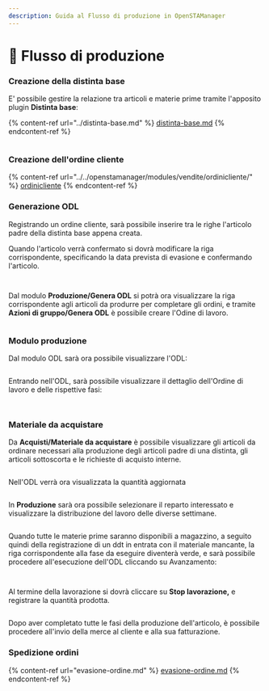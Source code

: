 ```yaml
---
description: Guida al Flusso di produzione in OpenSTAManager
---
```


# 🥽 Flusso di produzione

### Creazione della distinta base

E' possibile gestire la relazione tra articoli e materie prime tramite l'apposito plugin **Distinta base**:

{% content-ref url="../distinta-base.md" %}
[distinta-base.md](../distinta-base.md)
{% endcontent-ref %}

<figure><img src="../../.gitbook/assets/immagine (572).png" alt=""><figcaption></figcaption></figure>

### Creazione dell'ordine cliente

{% content-ref url="../../openstamanager/modules/vendite/ordinicliente/" %}
[ordinicliente](../../openstamanager/modules/vendite/ordinicliente/)
{% endcontent-ref %}

### Generazione ODL

Registrando un ordine cliente, sarà possibile inserire tra le righe l'articolo padre della distinta base appena creata.

Quando l'articolo verrà confermato si dovrà modificare la riga corrispondente, specificando la data prevista di evasione e confermando l'articolo.

<figure><img src="../../.gitbook/assets/immagine (586).png" alt=""><figcaption></figcaption></figure>

<figure><img src="../../.gitbook/assets/immagine (76).png" alt=""><figcaption></figcaption></figure>

Dal modulo **Produzione/Genera ODL** si potrà ora visualizzare la riga corrispondente agli articoli da produrre per completare gli ordini, e tramite **Azioni di gruppo/Genera ODL** è possibile creare l'Odine di lavoro.

<figure><img src="../../.gitbook/assets/immagine (375).png" alt=""><figcaption></figcaption></figure>

### Modulo produzione

Dal modulo ODL sarà ora possibile visualizzare l'ODL:

<figure><img src="../../.gitbook/assets/immagine (406).png" alt=""><figcaption></figcaption></figure>

Entrando nell'ODL, sarà possibile visualizzare il dettaglio dell'Ordine di lavoro e delle rispettive fasi:

<figure><img src="../../.gitbook/assets/immagine (571).png" alt=""><figcaption></figcaption></figure>

<figure><img src="../../.gitbook/assets/immagine (278).png" alt=""><figcaption></figcaption></figure>

### Materiale da acquistare

Da **Acquisti/Materiale da acquistare** è possibile visualizzare gli articoli da ordinare necessari alla produzione degli articoli padre di una distinta, gli articoli sottoscorta e le richieste di acquisto interne.

<figure><img src="../../.gitbook/assets/immagine (272).png" alt=""><figcaption></figcaption></figure>

Nell'ODL verrà ora visualizzata la quantità aggiornata

<figure><img src="../../.gitbook/assets/immagine (267).png" alt=""><figcaption></figcaption></figure>

In **Produzione** sarà ora possibile selezionare il reparto interessato e visualizzare la distribuzione del lavoro delle diverse settimane.

<figure><img src="../../.gitbook/assets/immagine (569).png" alt=""><figcaption></figcaption></figure>

Quando tutte le materie prime saranno disponibili a magazzino, a seguito quindi della registrazione di un ddt in entrata con il materiale mancante, la riga corrispondente alla fase da eseguire diventerà verde, e sarà possibile procedere all'esecuzione dell'ODL cliccando su Avanzamento:

<figure><img src="../../.gitbook/assets/immagine (624).png" alt=""><figcaption></figcaption></figure>

<figure><img src="../../.gitbook/assets/immagine (404).png" alt=""><figcaption></figcaption></figure>

Al termine della lavorazione si dovrà cliccare su **Stop lavorazione,** e registrare la quantità prodotta.

<figure><img src="../../.gitbook/assets/immagine (573).png" alt=""><figcaption></figcaption></figure>

Dopo aver completato tutte le fasi della produzione dell'articolo, è possibile procedere all'invio della merce al cliente e alla sua fatturazione.

### Spedizione ordini

{% content-ref url="evasione-ordine.md" %}
[evasione-ordine.md](evasione-ordine.md)
{% endcontent-ref %}
